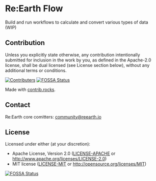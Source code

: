 # Re:Earth Flow
Build and run workflows to calculate and convert various types of data (WIP)

## Contribution

Unless you explicitly state otherwise, any contribution intentionally submitted
for inclusion in the work by you, as defined in the Apache-2.0 license, shall be
dual licensed (see License section below), without any additional terms or conditions.

[![Contributers](https://contrib.rocks/image?repo=reearth/reearth-flow)](https://github.com/reearth/reearth-flow/graphs/contributors)
[![FOSSA Status](https://app.fossa.com/api/projects/git%2Bgithub.com%2Freearth%2Freearth-flow.svg?type=shield)](https://app.fossa.com/projects/git%2Bgithub.com%2Freearth%2Freearth-flow?ref=badge_shield)

Made with [contrib.rocks](https://contrib.rocks).

## Contact

Re:Earth core comitters: [community@reearth.io](mailto:community@reearth.io)

## License

Licensed under either (at your discretion):

- Apache License, Version 2.0
   ([LICENSE-APACHE](LICENSE-APACHE) or http://www.apache.org/licenses/LICENSE-2.0)
- MIT license
   ([LICENSE-MIT](LICENSE-MIT) or http://opensource.org/licenses/MIT)


[![FOSSA Status](https://app.fossa.com/api/projects/git%2Bgithub.com%2Freearth%2Freearth-flow.svg?type=large)](https://app.fossa.com/projects/git%2Bgithub.com%2Freearth%2Freearth-flow?ref=badge_large)